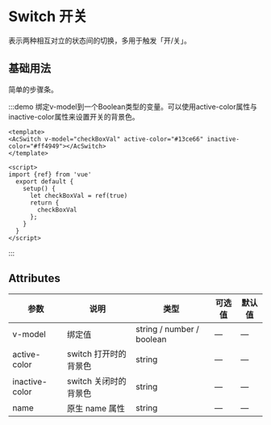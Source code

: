 # Switch 开关

表示两种相互对立的状态间的切换，多用于触发「开/关」。

## 基础用法

简单的步骤条。

:::demo 绑定v-model到一个Boolean类型的变量。可以使用active-color属性与inactive-color属性来设置开关的背景色。

```vue
<template>
<AcSwitch v-model="checkBoxVal" active-color="#13ce66" inactive-color="#ff4949"></AcSwitch> 
</template>

<script>
import {ref} from 'vue'
  export default {
    setup() {
      let checkBoxVal = ref(true)
      return {
        checkBoxVal
      };
    }
  }
</script>
```

:::


## Attributes

|参数|说明|类型|可选值|默认值|
|-|-|-|-|-|
|v-model|绑定值|string / number / boolean|—|—|
|active-color|switch 打开时的背景色|string|—|—|
|inactive-color|switch 关闭时的背景色|string|—|—|
|name|原生 name 属性|string|—|—|